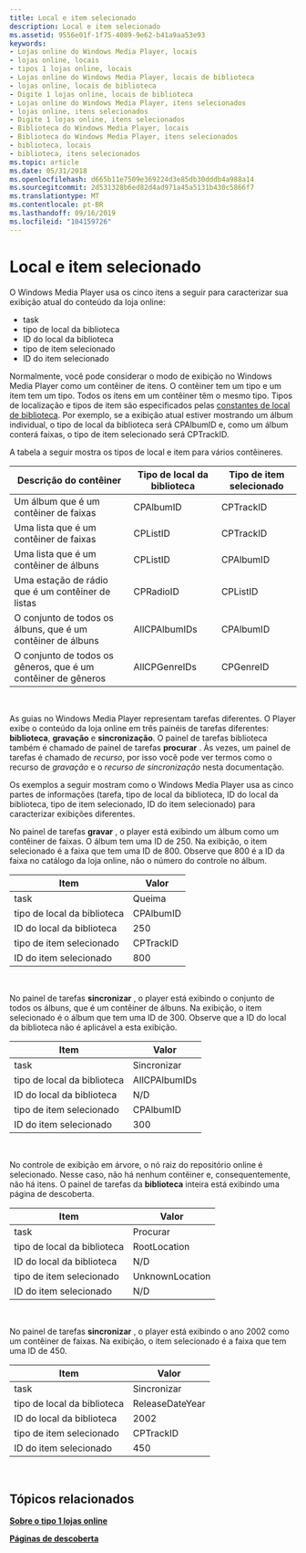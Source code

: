 ```yaml
---
title: Local e item selecionado
description: Local e item selecionado
ms.assetid: 9556e01f-1f75-4089-9e62-b41a9aa53e93
keywords:
- Lojas online do Windows Media Player, locais
- lojas online, locais
- tipos 1 lojas online, locais
- Lojas online do Windows Media Player, locais de biblioteca
- lojas online, locais de biblioteca
- Digite 1 lojas online, locais de biblioteca
- Lojas online do Windows Media Player, itens selecionados
- lojas online, itens selecionados
- Digite 1 lojas online, itens selecionados
- Biblioteca do Windows Media Player, locais
- Biblioteca do Windows Media Player, itens selecionados
- biblioteca, locais
- biblioteca, itens selecionados
ms.topic: article
ms.date: 05/31/2018
ms.openlocfilehash: d665b11e7509e369224d3e85db30dddb4a988a14
ms.sourcegitcommit: 2d531328b6ed82d4ad971a45a5131b430c5866f7
ms.translationtype: MT
ms.contentlocale: pt-BR
ms.lasthandoff: 09/16/2019
ms.locfileid: "104159726"
---
```

# <a name="location-and-selected-item"></a>Local e item selecionado

O Windows Media Player usa os cinco itens a seguir para caracterizar sua exibição atual do conteúdo da loja online:

-   task
-   tipo de local da biblioteca
-   ID do local da biblioteca
-   tipo de item selecionado
-   ID do item selecionado

Normalmente, você pode considerar o modo de exibição no Windows Media Player como um contêiner de itens. O contêiner tem um tipo e um item tem um tipo. Todos os itens em um contêiner têm o mesmo tipo. Tipos de localização e tipos de item são especificados pelas [constantes de local de biblioteca](library-location-constants.md). Por exemplo, se a exibição atual estiver mostrando um álbum individual, o tipo de local da biblioteca será CPAlbumID e, como um álbum conterá faixas, o tipo de item selecionado será CPTrackID.

A tabela a seguir mostra os tipos de local e item para vários contêineres.



| Descrição do contêiner                              | Tipo de local da biblioteca | Tipo de item selecionado |
|-------------------------------------------------------|-----------------------|--------------------|
| Um álbum que é um contêiner de faixas                | CPAlbumID             | CPTrackID          |
| Uma lista que é um contêiner de faixas                  | CPListID              | CPTrackID          |
| Uma lista que é um contêiner de álbuns                  | CPListID              | CPAlbumID          |
| Uma estação de rádio que é um contêiner de listas          | CPRadioID             | CPListID           |
| O conjunto de todos os álbuns, que é um contêiner de álbuns | AllCPAlbumIDs         | CPAlbumID          |
| O conjunto de todos os gêneros, que é um contêiner de gêneros | AllCPGenreIDs         | CPGenreID          |



 

As guias no Windows Media Player representam tarefas diferentes. O Player exibe o conteúdo da loja online em três painéis de tarefas diferentes: **biblioteca**, **gravação** e **sincronização**. O painel de tarefas biblioteca também é chamado de painel de tarefas **procurar** . Às vezes, um painel de tarefas é chamado de *recurso*, por isso você pode ver termos como o recurso de *gravação* e o *recurso de sincronização* nesta documentação.

Os exemplos a seguir mostram como o Windows Media Player usa as cinco partes de informações (tarefa, tipo de local da biblioteca, ID do local da biblioteca, tipo de item selecionado, ID do item selecionado) para caracterizar exibições diferentes.

No painel de tarefas **gravar** , o player está exibindo um álbum como um contêiner de faixas. O álbum tem uma ID de 250. Na exibição, o item selecionado é a faixa que tem uma ID de 800. Observe que 800 é a ID da faixa no catálogo da loja online, não o número do controle no álbum.



| Item                  | Valor     |
|-----------------------|-----------|
| task                  | Queima      |
| tipo de local da biblioteca | CPAlbumID |
| ID do local da biblioteca   | 250       |
| tipo de item selecionado    | CPTrackID |
| ID do item selecionado      | 800       |



 

No painel de tarefas **sincronizar** , o player está exibindo o conjunto de todos os álbuns, que é um contêiner de álbuns. Na exibição, o item selecionado é o álbum que tem uma ID de 300. Observe que a ID do local da biblioteca não é aplicável a esta exibição.



| Item                  | Valor         |
|-----------------------|---------------|
| task                  | Sincronizar          |
| tipo de local da biblioteca | AllCPAlbumIDs |
| ID do local da biblioteca   | N/D           |
| tipo de item selecionado    | CPAlbumID     |
| ID do item selecionado      | 300           |



 

No controle de exibição em árvore, o nó raiz do repositório online é selecionado. Nesse caso, não há nenhum contêiner e, consequentemente, não há itens. O painel de tarefas da **biblioteca** inteira está exibindo uma página de descoberta.



| Item                  | Valor           |
|-----------------------|-----------------|
| task                  | Procurar          |
| tipo de local da biblioteca | RootLocation    |
| ID do local da biblioteca   | N/D             |
| tipo de item selecionado    | UnknownLocation |
| ID do item selecionado      | N/D             |



 

No painel de tarefas **sincronizar** , o player está exibindo o ano 2002 como um contêiner de faixas. Na exibição, o item selecionado é a faixa que tem uma ID de 450.



| Item                  | Valor           |
|-----------------------|-----------------|
| task                  | Sincronizar            |
| tipo de local da biblioteca | ReleaseDateYear |
| ID do local da biblioteca   | 2002            |
| tipo de item selecionado    | CPTrackID       |
| ID do item selecionado      | 450             |



 

## <a name="related-topics"></a>Tópicos relacionados

<dl> <dt>

[**Sobre o tipo 1 lojas online**](about-type-1-online-stores.md)
</dt> <dt>

[**Páginas de descoberta**](discovery-pages.md)
</dt> </dl>

 

 




